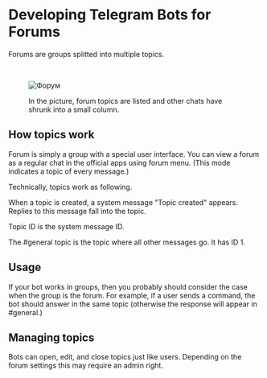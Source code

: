 # Developing Telegram Bots for Forums

Forums are groups splitted into multiple topics.

<br>

<figure>

![Форум](/pictures/ru/forum.png)

<figcaption>In the picture, forum topics are listed and other chats have shrunk into a small column.</figcaption>
</figure>

## How topics work

Forum is simply a group with a special user interface. You can view a forum as a regular chat in the official apps
using forum menu. (This mode indicates a topic of every message.)

Technically, topics work as following.

When a topic is created, a system message "Topic created" appears. Replies to this message fall into the topic.

Topic ID is the system message ID.

The #general topic is the topic where all other messages go. It has ID 1.

## Usage

If your bot works in groups, then you probably should consider the case when the group is the forum. 
For example, if a user sends a command, the bot should answer in the same topic 
(otherwise the response will appear in #general.)

## Managing topics

Bots can open, edit, and close topics just like users. Depending on the forum settings this may require an admin right.
